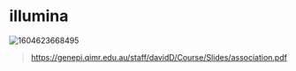 # illumina 

![1604623668495](C:\Users\Administrator\AppData\Roaming\Typora\typora-user-images\1604623668495.png)

>  https://genepi.qimr.edu.au/staff/davidD/Course/Slides/association.pdf

